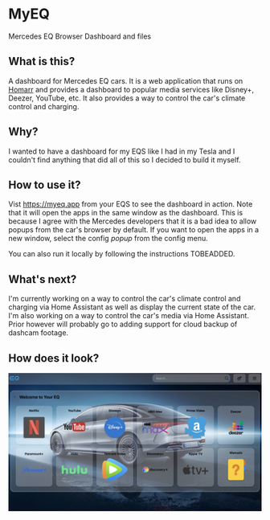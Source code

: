 # MyEQ
Mercedes EQ Browser Dashboard and files

## What is this?
A dashboard for Mercedes EQ cars. It is a web application that runs on [Homarr](https://github.com/ajnart/homarr) and provides a dashboard to popular media services like Disney+, Deezer, YouTube, etc. It also provides a way to control the car's climate control and charging.

## Why?
I wanted to have a dashboard for my EQS like I had in my Tesla and I couldn't find anything that did all of this so I decided to build it myself.

## How to use it?
Vist https://myeq.app from your EQS to see the dashboard in action. Note that it will open the apps in the same window as the dashboard. This is because I agree with the Mercedes developers that it is a bad idea to allow popups from the car's browser by default. If you want to open the apps in a new window, select the config _popup_ from the config menu.

You can also run it locally by following the instructions TOBEADDED.

## What's next?
I'm currently working on a way to control the car's climate control and charging via Home Assistant as well as display the current state of the car. I'm also working on a way to control the car's media via Home Assistant. Prior however will probably go to adding support for cloud backup of dashcam footage.

## How does it look?
![MyEQ](images/MyEQ.png)
